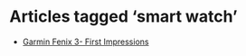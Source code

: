 # Articles tagged ‘smart watch’

- [Garmin Fenix 3- First Impressions](../articles/20150321%20Garmin%20Fenix%203-%20First%20Impressions.md)
